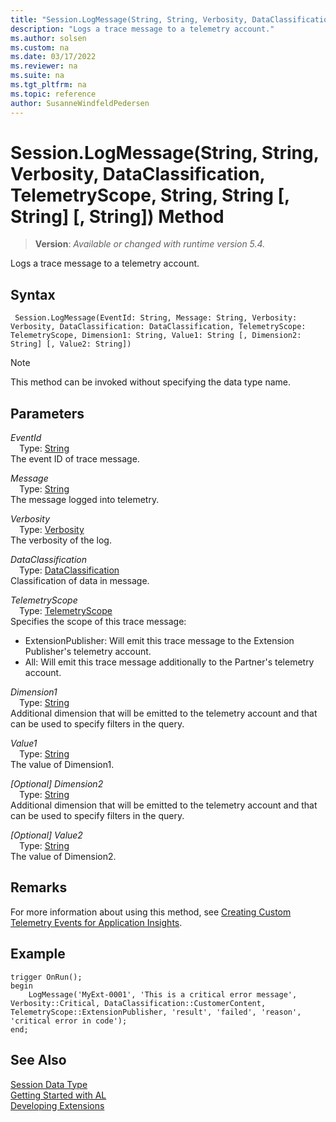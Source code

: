 ```yaml
---
title: "Session.LogMessage(String, String, Verbosity, DataClassification, TelemetryScope, String, String [, String] [, String]) Method"
description: "Logs a trace message to a telemetry account."
ms.author: solsen
ms.custom: na
ms.date: 03/17/2022
ms.reviewer: na
ms.suite: na
ms.tgt_pltfrm: na
ms.topic: reference
author: SusanneWindfeldPedersen
---
```

[//]: # (START>DO_NOT_EDIT)
[//]: # (IMPORTANT:Do not edit any of the content between here and the END>DO_NOT_EDIT.)
[//]: # (Any modifications should be made in the .xml files in the ModernDev repo.)
# Session.LogMessage(String, String, Verbosity, DataClassification, TelemetryScope, String, String [, String] [, String]) Method
> **Version**: _Available or changed with runtime version 5.4._

Logs a trace message to a telemetry account.


## Syntax
```AL
 Session.LogMessage(EventId: String, Message: String, Verbosity: Verbosity, DataClassification: DataClassification, TelemetryScope: TelemetryScope, Dimension1: String, Value1: String [, Dimension2: String] [, Value2: String])
```
> [!NOTE]
> This method can be invoked without specifying the data type name.
## Parameters
*EventId*  
&emsp;Type: [String](../text/text-data-type.md)  
The event ID of trace message.   

*Message*  
&emsp;Type: [String](../text/text-data-type.md)  
The message logged into telemetry.   

*Verbosity*  
&emsp;Type: [Verbosity](../verbosity/verbosity-option.md)  
The verbosity of the log.   

*DataClassification*  
&emsp;Type: [DataClassification](../dataclassification/dataclassification-option.md)  
Classification of data in message.   

*TelemetryScope*  
&emsp;Type: [TelemetryScope](../telemetryscope/telemetryscope-option.md)  
Specifies the scope of this trace message:
- ExtensionPublisher: Will emit this trace message to the Extension Publisher's telemetry account.
- All: Will emit this trace message additionally to the Partner's telemetry account.   

*Dimension1*  
&emsp;Type: [String](../text/text-data-type.md)  
Additional dimension that will be emitted to the telemetry account and that can be used to specify filters in the query.   

*Value1*  
&emsp;Type: [String](../text/text-data-type.md)  
The value of Dimension1.   

*[Optional] Dimension2*  
&emsp;Type: [String](../text/text-data-type.md)  
Additional dimension that will be emitted to the telemetry account and that can be used to specify filters in the query.   

*[Optional] Value2*  
&emsp;Type: [String](../text/text-data-type.md)  
The value of Dimension2.   



[//]: # (IMPORTANT: END>DO_NOT_EDIT)

## Remarks

For more information about using this method, see [Creating Custom Telemetry Events for Application Insights](../../devenv-instrument-application-for-telemetry-app-insights.md).

## Example

```al
trigger OnRun();
begin
    LogMessage('MyExt-0001', 'This is a critical error message', Verbosity::Critical, DataClassification::CustomerContent, TelemetryScope::ExtensionPublisher, 'result', 'failed', 'reason', 'critical error in code');
end;
```
## See Also
[Session Data Type](session-data-type.md)  
[Getting Started with AL](../../devenv-get-started.md)  
[Developing Extensions](../../devenv-dev-overview.md)